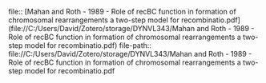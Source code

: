 file:: [Mahan and Roth - 1989 - Role of recBC function in formation of chromosomal rearrangements a two-step model for recombinatio.pdf](file://C:/Users/David/Zotero/storage/DYNVL343/Mahan and Roth - 1989 - Role of recBC function in formation of chromosomal rearrangements a two-step model for recombinatio.pdf)
file-path:: file://C:/Users/David/Zotero/storage/DYNVL343/Mahan and Roth - 1989 - Role of recBC function in formation of chromosomal rearrangements a two-step model for recombinatio.pdf

